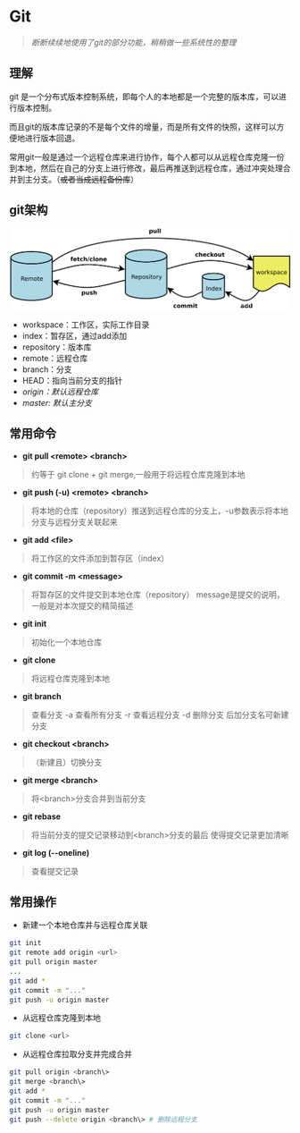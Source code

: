 # Git

> *断断续续地使用了git的部分功能，稍稍做一些系统性的整理*

## 理解

git 是一个分布式版本控制系统，即每个人的本地都是一个完整的版本库，可以进行版本控制。

而且git的版本库记录的不是每个文件的增量，而是所有文件的快照，这样可以方便地进行版本回退。

常用git一般是通过一个远程仓库来进行协作，每个人都可以从远程仓库克隆一份到本地，然后在自己的分支上进行修改，最后再推送到远程仓库，通过冲突处理合并到主分支。（~~或者当成远程备份库~~）

## git架构

![](git_structure.png)

- workspace：工作区，实际工作目录
- index：暂存区，通过add添加
- repository：版本库
- remote：远程仓库
- branch：分支
- HEAD：指向当前分支的指针
- *origin：默认远程仓库*
- *master: 默认主分支*

## 常用命令

- **git pull <remote\> <branch\>**

> 约等于 git clone + git merge,一般用于将远程仓库克隆到本地

- **git push (-u) <remote\> <branch\>**

> 将本地的仓库（repository）推送到远程仓库的分支上，-u参数表示将本地分支与远程分支关联起来

- **git add <file\>**

> 将工作区的文件添加到暂存区（index）

- **git commit -m <message\>**

> 将暂存区的文件提交到本地仓库（repository）
> message是提交的说明，一般是对本次提交的精简描述

- **git init**

> 初始化一个本地仓库

- **git clone**

> 将远程仓库克隆到本地

- **git branch**

> 查看分支
> -a 查看所有分支
> -r 查看远程分支
> -d 删除分支
> 后加分支名可新建分支

- **git checkout <branch\>**

> （新建且）切换分支

- **git merge <branch\>**

> 将<branch\>分支合并到当前分支

- **git rebase**

> 将当前分支的提交记录移动到<branch\>分支的最后
> 使得提交记录更加清晰

- **git log (--oneline)**
> 查看提交记录


## 常用操作

- 新建一个本地仓库并与远程仓库关联

```bash
git init
git remote add origin <url>
git pull origin master
...
git add *
git commit -m "..."
git push -u origin master
```

- 从远程仓库克隆到本地

```bash
git clone <url>
```

- 从远程仓库拉取分支并完成合并

```bash
git pull origin <branch\>
git merge <branch\>
git add *
git commit -m "..."
git push -u origin master
git push --delete origin <branch\> # 删除远程分支
```
